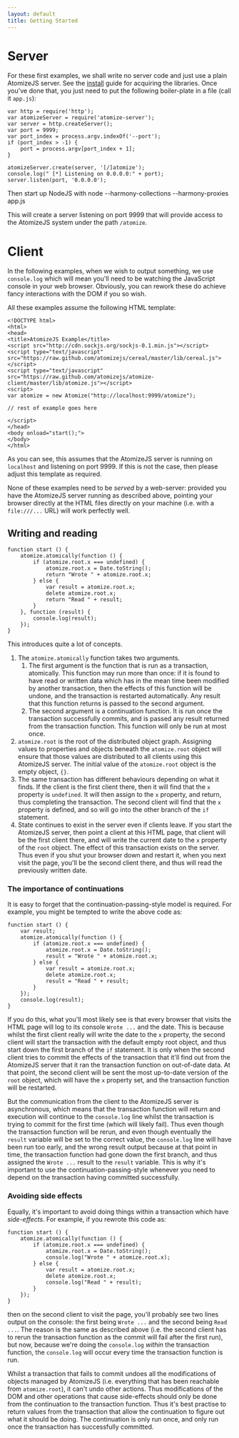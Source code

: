```yaml
---
layout: default
title: Getting Started
---
```


# Server

For these first examples, we shall write no server code and just use a
plain AtomizeJS server. See the [install](/install.html) guide for
acquiring the libraries. Once you've done that, you just need to put
the following boiler-plate in a file (call it `app.js`):

    var http = require('http');
    var atomizeServer = require('atomize-server');
    var server = http.createServer();
    var port = 9999;
    var port_index = process.argv.indexOf('--port');
    if (port_index > -1) {
        port = process.argv[port_index + 1];
    }
    
    atomizeServer.create(server, '[/]atomize');
    console.log(" [*] Listening on 0.0.0.0:" + port);
    server.listen(port, '0.0.0.0');

Then start up NodeJS with
    node --harmony-collections --harmony-proxies app.js

This will create a server listening on port 9999 that will provide
access to the AtomizeJS system under the path `/atomize`.


# Client

In the following examples, when we wish to output something, we use
`console.log` which will mean you'll need to be watching the
JavaScript console in your web browser. Obviously, you can rework
these do achieve fancy interactions with the DOM if you so wish.

All these examples assume the following HTML template:

    <!DOCTYPE html>
    <html>
    <head>
    <title>AtomizeJS Example</title>
    <script src="http://cdn.sockjs.org/sockjs-0.1.min.js"></script>
    <script type="text/javascript" src="https://raw.github.com/atomizejs/cereal/master/lib/cereal.js"></script>
    <script type="text/javascript" src="https://raw.github.com/atomizejs/atomize-client/master/lib/atomize.js"></script>
    <script>
    var atomize = new Atomize("http://localhost:9999/atomize");
    
    // rest of example goes here
    
    </script>
    </head>
    <body onload="start();">
    </body>
    </html>

As you can see, this assumes that the AtomizeJS server is running on
`localhost` and listening on port 9999. If this is not the case, then
please adjust this template as required.

None of these examples need to be *served* by a web-server: provided
you have the AtomizeJS server running as described above, pointing
your browser directly at the HTML files directly on your machine
(i.e. with a `file:///...` URL) will work perfectly well.

## Writing and reading

    function start () {
        atomize.atomically(function () {
            if (atomize.root.x === undefined) {
                atomize.root.x = Date.toString();
                return "Wrote " + atomize.root.x;
            } else {
                var result = atomize.root.x;
                delete atomize.root.x;
                return "Read " + result;
            }
        }, function (result) {
            console.log(result);
        });
    }

This introduces quite a lot of concepts.

1. The `atomize.atomically` function takes two arguments.
    1. The first argument is the function that is run as a
      transaction, atomically. This function may run more than once:
      if it is found to have read or written data which has in the
      mean time been modified by another transaction, then the effects
      of this function will be undone, and the transaction is
      restarted automatically. Any result that this function returns
      is passed to the second argument.
    2. The second argument is a continuation function. It is run once
      the transaction successfully commits, and is passed any result
      returned from the transaction function. This function will only
      be run at most once.
2. `atomize.root` is the root of the distributed object
  graph. Assigning values to properties and objects beneath the
  `atomize.root` object will ensure that those values are distributed
  to all clients using this AtomizeJS server. The initial value of the
  `atomize.root` object is the empty object, `{}`.
3. The same transaction has different behaviours depending on what it
  finds. If the client is the first client there, then it will find
  that the `x` property is `undefined`. It will then assign to the `x`
  property, and return, thus completing the transaction. The second
  client will find that the `x` property is defined, and so will go
  into the other branch of the `if` statement.
4. State continues to exist in the server even if clients leave. If
  you start the AtomizeJS server, then point a client at this HTML
  page, that client will be the first client there, and will write the
  current date to the `x` property of the `root` object. The effect of
  this transaction exists on the server. Thus even if you shut your
  browser down and restart it, when you next visit the page, you'll be
  the second client there, and thus will read the previously written
  date.

### The importance of continuations

It is easy to forget that the continuation-passing-style model is
required. For example, you might be tempted to write the above code
as:

    function start () {
        var result;
        atomize.atomically(function () {
            if (atomize.root.x === undefined) {
                atomize.root.x = Date.toString();
                result = "Wrote " + atomize.root.x;
            } else {
                var result = atomize.root.x;
                delete atomize.root.x;
                result = "Read " + result;
            }
        });
        console.log(result);
    }

If you do this, what you'll most likely see is that every browser that
visits the HTML page will log to its console `Wrote ...` and the
date. This is because whilst the first client really will write the
date to the `x` property, the second client will start the transaction
with the default empty root object, and thus start down the first
branch of the `if` statement. It is only when the second client tries
to commit the effects of the transaction that it'll find out from the
AtomizeJS server that it ran the transaction function on out-of-date
data. At that point, the second client will be sent the most
up-to-date version of the `root` object, which will have the `x`
property set, and the transaction function will be restarted.

But the communication from the client to the AtomizeJS server is
asynchronous, which means that the transaction function will return
and execution will continue to the `console.log` line whilst the
transaction is trying to commit for the first time (which will likely
fail). Thus even though the transaction function will be rerun, and
even though eventually the `result` variable will be set to the
correct value, the `console.log` line will have been run too early,
and the wrong result output because at that point in time, the
transaction function had gone down the first branch, and thus assigned
the `Wrote ...` result to the `result` variable. This is why it's
important to use the continuation-passing-style whenever you need to
depend on the transaction having committed successfully.

### Avoiding side effects

Equally, it's important to avoid doing things within a transaction
which have *side-effects*. For example, if you rewrote this code as:

    function start () {
        atomize.atomically(function () {
            if (atomize.root.x === undefined) {
                atomize.root.x = Date.toString();
                console.log("Wrote " + atomize.root.x);
            } else {
                var result = atomize.root.x;
                delete atomize.root.x;
                console.log("Read " + result);
            }
        });
    }

then on the second client to visit the page, you'll probably see two
lines output on the console: the first being `Wrote ...` and the
second being `Read ...`. The reason is the same as described above
(i.e. the second client has to rerun the transaction function as the
commit will fail after the first run), but now, because we're doing
the `console.log` *within* the transaction function, the `console.log`
will occur every time the transaction function is run.

Whilst a transaction that fails to commit undoes all the modifications
of objects managed by AtomizeJS (i.e. everything that has been
reachable from `atomize.root`), it can't undo other actions. Thus
modifications of the DOM and other operations that cause side-effects
should only be done from the continuation to the transaction
function. Thus it's best practise to return values from the
transaction that allow the continuation to figure out what it should
be doing. The continuation is only run once, and only run once the
transaction has successfully committed.
